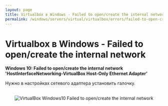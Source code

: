 ```yaml
---
layout: page
title: Virtualbox в Windows - Failed to open/create the internal network
permalink: /windows/servers/virtual/virtualbox/errors/failed-to-open-create-the-internal-network/
---
```


# Virtualbox в Windows - Failed to open/create the internal network


**Windows 10: Failed to open/create the internal network 'HostInterfaceNetworking-VirtualBox Host-Only Ethernet Adapter'**

Нужно в настройках сетевого адаптера установить галочку.

<br/>

<div align="center">
	<img src="//files.sysadm.ru/img/windows/servers/virtual/virtualbox/errors/failed-to-open-create-the-internal-network.png" alt="VirtualBox Windows10 Failed to open/create the internal network" border="0" />
</div>

